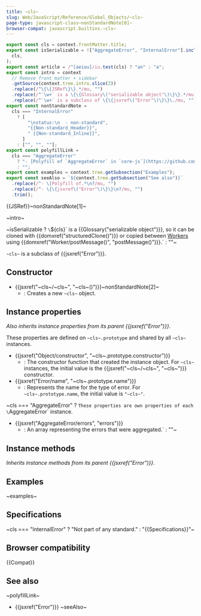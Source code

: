 ```yaml
---
title: ~cls~
slug: Web/JavaScript/Reference/Global_Objects/~cls~
page-type: javascript-class~nonStandardNote[0]~
browser-compat: javascript.builtins.~cls~
---
```


```js setup
export const cls = context.frontMatter.title;
export const isSerializable = !["AggregateError", "InternalError"].includes(
  cls,
);
export const article = /^[aeiou]/iu.test(cls) ? "an" : "a";
export const intro = context
  // Remove front matter + sidebar
  .getSource(context.tree.intro.slice(2))
  .replace(/^\{\{JSRef\}\}.*/mu, "")
  .replace(/^`\w+` is a \{\{Glossary\("serializable object"\)\}\}.*/mu, "")
  .replace(/^`\w+` is a subclass of \{\{jsxref\("Error"\)\}\}\./mu, "");
export const nonStandardNote =
  cls === "InternalError"
    ? [
        "\nstatus:\n  - non-standard",
        "{{Non-standard_Header}}",
        " {{Non-standard_Inline}}",
      ]
    : ["", "", ""];
export const polyfillLink =
  cls === "AggregateError"
    ? "- [Polyfill of `AggregateError` in `core-js`](https://github.com/zloirock/core-js#ecmascript-promise)"
    : "";
export const examples = context.tree.getSubsection("Examples");
export const seeAlso = `${context.tree.getSubsection("See also")}`
  .replace(/^- \[Polyfill of.*\n?/mu, "")
  .replace(/^- \{\{jsxref\("Error"\)\}\}\n?/mu, "")
  .trim();
```

{{JSRef}}~nonStandardNote[1]~

~intro~

~isSerializable ? `\`${cls}\` is a {{Glossary("serializable object")}}, so it can be cloned with {{domxref("structuredClone()")}} or copied between [Workers](/en-US/docs/Web/API/Worker) using {{domxref("Worker/postMessage()", "postMessage()")}}.` : ""~

`~cls~` is a subclass of {{jsxref("Error")}}.

## Constructor

- {{jsxref("~cls~/~cls~", "~cls~()")}}~nonStandardNote[2]~
  - : Creates a new `~cls~` object.

## Instance properties

_Also inherits instance properties from its parent {{jsxref("Error")}}_.

These properties are defined on `~cls~.prototype` and shared by all `~cls~` instances.

- {{jsxref("Object/constructor", "~cls~.prototype.constructor")}}
  - : The constructor function that created the instance object. For `~cls~` instances, the initial value is the {{jsxref("~cls~/~cls~", "~cls~")}} constructor.
- {{jsxref("Error/name", "~cls~.prototype.name")}}
  - : Represents the name for the type of error. For `~cls~.prototype.name`, the initial value is `"~cls~"`.

~cls === "AggregateError" ? `These properties are own properties of each \`AggregateError\` instance.

- {{jsxref("AggregateError/errors", "errors")}}
  - : An array representing the errors that were aggregated.` : ""~

## Instance methods

_Inherits instance methods from its parent {{jsxref("Error")}}_.

## Examples

~examples~

## Specifications

~cls === "InternalError" ? "Not part of any standard." : "{{Specifications}}"~

## Browser compatibility

{{Compat}}

## See also

~polyfillLink~
- {{jsxref("Error")}}
~seeAlso~
